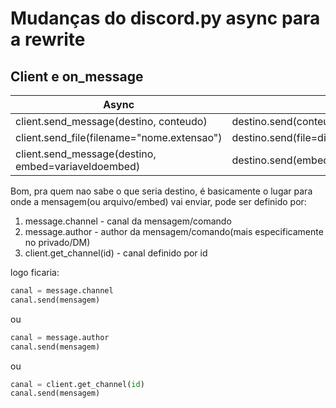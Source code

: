 # Mudanças do discord.py async para a rewrite

## Client e on_message
Async | Rewrite
--------|--------
client.send_message(destino, conteudo) | destino.send(conteúdo)
client.send_file(filename="nome.extensao") | destino.send(file=discord.File(filename="nome.extensao"))
client.send_message(destino, embed=variaveldoembed) | destino.send(embed=variaveldoembed)

Bom, pra quem nao sabe o que seria destino, é basicamente o lugar para onde a mensagem(ou arquivo/embed) vai enviar,
pode ser definido por:
1. message.channel - canal da mensagem/comando
2. message.author - author da mensagem/comando(mais especificamente no privado/DM)
3. client.get_channel(id) - canal definido por id

logo ficaria:
```python
canal = message.channel
canal.send(mensagem)
```
ou
```python
canal = message.author
canal.send(mensagem)
```
ou
```python
canal = client.get_channel(id)
canal.send(mensagem)
```

